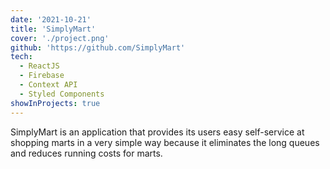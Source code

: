 ```yaml
---
date: '2021-10-21'
title: 'SimplyMart'
cover: './project.png'
github: 'https://github.com/SimplyMart'
tech:
  - ReactJS
  - Firebase
  - Context API
  - Styled Components
showInProjects: true
---
```


SimplyMart is an application that provides its users easy self-service at shopping marts in a very simple way because it eliminates the long queues and reduces running costs for marts.
